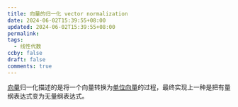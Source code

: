 ```yaml
---
title: 向量的归一化 vector normalization
date: 2024-06-02T15:39:55+08:00
updated: 2024-06-02T15:39:55+08:00
permalink: 
tags:
  - 线性代数
ccby: false
draft: false
comments: true
---
```

[向量](向量.md)归一化描述的是将一个向量转换为[单位向量](单位向量.md)的过程，最终实现上一种是把有量纲表达式变为无量纲表达式。